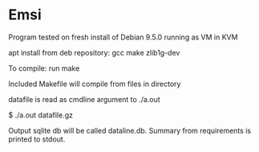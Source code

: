 # Emsi

Program tested on fresh install of Debian 9.5.0 running as VM in KVM

apt install from deb repository:
gcc
make
zlib1g-dev

To compile: run make

Included Makefile will compile from files in directory

datafile is read as cmdline argument to ./a.out

$ ./a.out datafile.gz

Output sqlite db will be called dataline.db. Summary from requirements is printed to stdout.
